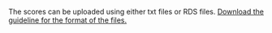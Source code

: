 
The scores can be uploaded using either txt files or RDS files. 
<a href="Files_formats.docx"> Download the guideline for the format of the files.</a>

